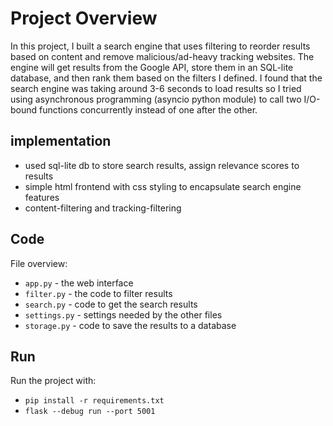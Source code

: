 # Project Overview

In this project, I built a search engine that uses filtering to reorder results based on content and remove malicious/ad-heavy tracking websites. The engine will get results from the Google API, store them in an SQL-lite database, and then rank them based on the filters I defined. I found that the search engine was taking around 3-6 seconds to load results so I tried using asynchronous programming (asyncio python module) to call two I/O-bound functions concurrently instead of one after the other.

## implementation
- used sql-lite db to store search results, assign relevance scores to results
- simple html frontend with css styling to encapsulate search engine features 
- content-filtering and tracking-filtering
 
## Code

File overview:

* `app.py` - the web interface
* `filter.py` - the code to filter results
* `search.py` - code to get the search results
* `settings.py` - settings needed by the other files
* `storage.py` - code to save the results to a database


## Run

Run the project with:

* `pip install -r requirements.txt`
* `flask --debug run --port 5001`
